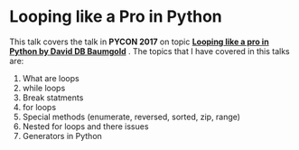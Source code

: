 # Looping like a Pro in Python
This talk covers the talk in **PYCON 2017** on topic [**Looping like a pro in Python by David DB Baumgold**](https://www.youtube.com/watch?v=u8g9scXeAcI) . 
The topics that I have covered in this talks are:
1. What are loops
2. while loops
3. Break statments
4. for loops
5. Special methods (enumerate, reversed, sorted, zip, range)
6. Nested for loops and there issues
7. Generators in Python
